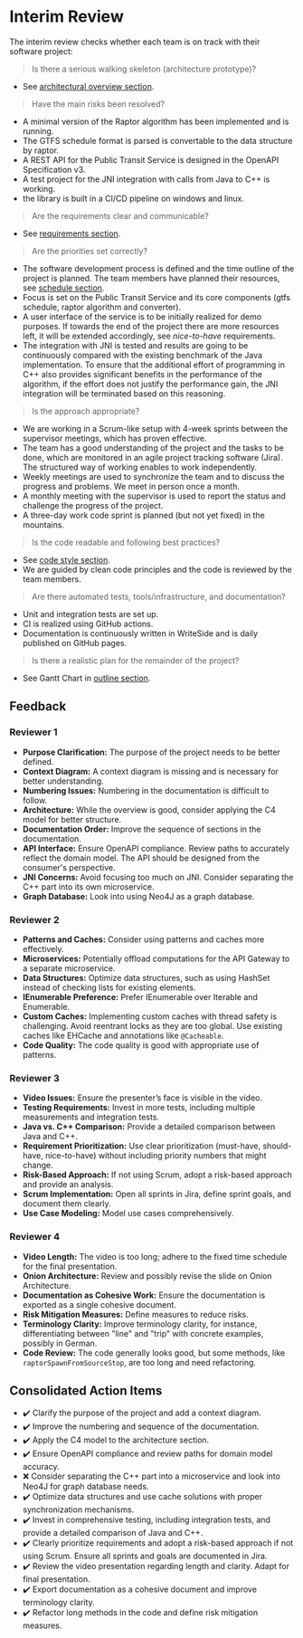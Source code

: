 # Interim Review

The interim review checks whether each team is on track with their software project:

> Is there a serious walking skeleton (architecture prototype)?

- See [architectural overview section](architectural-overview.md).

> Have the main risks been resolved?

- A minimal version of the Raptor algorithm has been implemented and is running.
- The GTFS schedule format is parsed is convertable to the data structure by raptor.
- A REST API for the Public Transit Service is designed in the OpenAPI Specification v3.
- A test project for the JNI integration with calls from Java to C++ is working.
- the library is built in a CI/CD pipeline on windows and linux.

> Are the requirements clear and communicable?

- See [requirements section](requirements.md).

> Are the priorities set correctly?

- The software development process is defined and the time outline of the project is planned. The team members have
  planned their resources, see [schedule section](outline.md).
- Focus is set on the Public Transit Service and its core components (gtfs schedule, raptor algorithm and
  converter).
- A user interface of the service is to be initially realized for demo purposes. If towards the end of the project
  there are more resources left, it will be extended accordingly, see *nice-to-have* requirements.
- The integration with JNI is tested and results are going to be continuously compared with the existing benchmark
  of the Java implementation. To ensure that the additional effort of programming in C++ also provides significant
  benefits in the performance of the algorithm, if the effort does not justify the performance gain, the JNI
  integration will be terminated based on this reasoning.

> Is the approach appropriate?

- We are working in a Scrum-like setup with 4-week sprints between the supervisor meetings, which has proven
  effective.
- The team has a good understanding of the project and the tasks to be done, which are monitored in an agile project
  tracking software (Jira). The structured way of working enables to work independently.
- Weekly meetings are used to synchronize the team and to discuss the progress and problems. We meet in person once
  a month.
- A monthly meeting with the supervisor is used to report the status and challenge the progress of the project.
- A three-day work code sprint is planned (but not yet fixed) in the mountains.

> Is the code readable and following best practices?

- See [code style section](code-style-guide.md).
- We are guided by clean code principles and the code is reviewed by the team members.

> Are there automated tests, tools/infrastructure, and documentation?

- Unit and integration tests are set up.
- CI is realized using GitHub actions.
- Documentation is continuously written in WriteSide and is daily published on GitHub pages.

> Is there a realistic plan for the remainder of the project?

- See Gantt Chart in [outline section](outline.md).

## Feedback

### Reviewer 1

- **Purpose Clarification:** The purpose of the project needs to be better defined.
- **Context Diagram:** A context diagram is missing and is necessary for better understanding.
- **Numbering Issues:** Numbering in the documentation is difficult to follow.
- **Architecture:** While the overview is good, consider applying the C4 model for better structure.
- **Documentation Order:** Improve the sequence of sections in the documentation.
- **API Interface:** Ensure OpenAPI compliance. Review paths to accurately reflect the domain model. The API should be
  designed from the consumer's perspective.
- **JNI Concerns:** Avoid focusing too much on JNI. Consider separating the C++ part into its own microservice.
- **Graph Database:** Look into using Neo4J as a graph database.

### Reviewer 2

- **Patterns and Caches:** Consider using patterns and caches more effectively.
- **Microservices:** Potentially offload computations for the API Gateway to a separate microservice.
- **Data Structures:** Optimize data structures, such as using HashSet instead of checking lists for existing elements.
- **IEnumerable Preference:** Prefer IEnumerable over Iterable and Enumerable.
- **Custom Caches:** Implementing custom caches with thread safety is challenging. Avoid reentrant locks as they are too
  global. Use existing caches like EHCache and annotations like `@Cacheable`.
- **Code Quality:** The code quality is good with appropriate use of patterns.

### Reviewer 3

- **Video Issues:** Ensure the presenter’s face is visible in the video.
- **Testing Requirements:** Invest in more tests, including multiple measurements and integration tests.
- **Java vs. C++ Comparison:** Provide a detailed comparison between Java and C++.
- **Requirement Prioritization:** Use clear prioritization (must-have, should-have, nice-to-have) without including
  priority numbers that might change.
- **Risk-Based Approach:** If not using Scrum, adopt a risk-based approach and provide an analysis.
- **Scrum Implementation:** Open all sprints in Jira, define sprint goals, and document them clearly.
- **Use Case Modeling:** Model use cases comprehensively.

### Reviewer 4

- **Video Length:** The video is too long; adhere to the fixed time schedule for the final presentation.
- **Onion Architecture:** Review and possibly revise the slide on Onion Architecture.
- **Documentation as Cohesive Work:** Ensure the documentation is exported as a single cohesive document.
- **Risk Mitigation Measures:** Define measures to reduce risks.
- **Terminology Clarity:** Improve terminology clarity, for instance, differentiating between "line" and "trip" with
  concrete examples, possibly in German.
- **Code Review:** The code generally looks good, but some methods, like `raptorSpawnFromSourceStop`, are too long and
  need refactoring.

## Consolidated Action Items

- ✔️ Clarify the purpose of the project and add a context diagram.
- ✔️ Improve the numbering and sequence of the documentation.
- ✔️ Apply the C4 model to the architecture section.
- ✔️ Ensure OpenAPI compliance and review paths for domain model accuracy.
- ❌ Consider separating the C++ part into a microservice and look into Neo4J for graph database needs.
- ✔️ Optimize data structures and use cache solutions with proper synchronization mechanisms.
- ✔️ Invest in comprehensive testing, including integration tests, and provide a detailed comparison of Java and C++.
- ✔️ Clearly prioritize requirements and adopt a risk-based approach if not using Scrum. Ensure all sprints and goals
  are documented in Jira.
- ✔️ Review the video presentation regarding length and clarity. Adapt for final presentation.
- ✔️ Export documentation as a cohesive document and improve terminology clarity.
- ✔️ Refactor long methods in the code and define risk mitigation measures.
